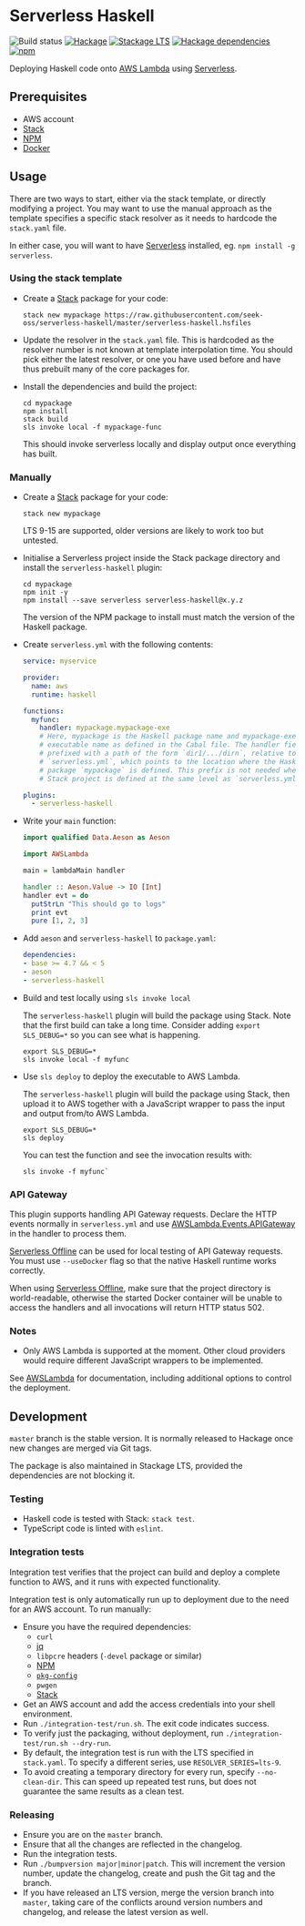 # Serverless Haskell

![Build status](https://github.com/seek-oss/serverless-haskell/workflows/Build/badge.svg)
[![Hackage](https://img.shields.io/hackage/v/serverless-haskell.svg)](https://hackage.haskell.org/package/serverless-haskell)
[![Stackage LTS](https://www.stackage.org/package/serverless-haskell/badge/lts)](https://www.stackage.org/lts/package/serverless-haskell)
[![Hackage dependencies](https://img.shields.io/hackage-deps/v/serverless-haskell.svg)](https://packdeps.haskellers.com/feed?needle=serverless-haskell)
[![npm](https://img.shields.io/npm/v/serverless-haskell.svg)](https://www.npmjs.com/package/serverless-haskell)

Deploying Haskell code onto [AWS Lambda] using [Serverless].

## Prerequisites

* AWS account
* [Stack]
* [NPM]
* [Docker]

## Usage

There are two ways to start, either via the stack template, or directly modifying a project. You may want to use the manual approach as the template specifies a specific stack resolver as it needs to hardcode the `stack.yaml` file.

In either case, you will want to have [Serverless] installed, eg. `npm install -g serverless`.

### Using the stack template

* Create a [Stack] package for your code:

  ```shell
  stack new mypackage https://raw.githubusercontent.com/seek-oss/serverless-haskell/master/serverless-haskell.hsfiles
  ```

* Update the resolver in the `stack.yaml` file. This is hardcoded as the resolver number is not known at template interpolation time. You should pick either the latest resolver, or one you have used before and have thus prebuilt many of the core packages for.

* Install the dependencies and build the project:

  ```shell
  cd mypackage
  npm install
  stack build
  sls invoke local -f mypackage-func
  ```

  This should invoke serverless locally and display output once everything has built.

### Manually

* Create a [Stack] package for your code:

  ```shell
  stack new mypackage
  ```

  LTS 9-15 are supported, older versions are likely to work too but untested.

* Initialise a Serverless project inside the Stack package directory and install
  the `serverless-haskell` plugin:

  ```shell
  cd mypackage
  npm init -y
  npm install --save serverless serverless-haskell@x.y.z
  ```

  The version of the NPM package to install must match the version of the
  Haskell package.

* Create `serverless.yml` with the following contents:

  ```yaml
  service: myservice

  provider:
    name: aws
    runtime: haskell

  functions:
    myfunc:
      handler: mypackage.mypackage-exe
      # Here, mypackage is the Haskell package name and mypackage-exe is the
      # executable name as defined in the Cabal file. The handler field may be
      # prefixed with a path of the form `dir1/.../dirn`, relative to
      # `serverless.yml`, which points to the location where the Haskell
      # package `mypackage` is defined. This prefix is not needed when the
      # Stack project is defined at the same level as `serverless.yml`.

  plugins:
    - serverless-haskell
  ```

* Write your `main` function:

  ```haskell
  import qualified Data.Aeson as Aeson

  import AWSLambda

  main = lambdaMain handler

  handler :: Aeson.Value -> IO [Int]
  handler evt = do
    putStrLn "This should go to logs"
    print evt
    pure [1, 2, 3]
  ```

* Add `aeson` and `serverless-haskell` to `package.yaml`:

  ```yaml
  dependencies:
  - base >= 4.7 && < 5
  - aeson
  - serverless-haskell
  ```

* Build and test locally using `sls invoke local`

  The `serverless-haskell` plugin will build the package using Stack. Note that
  the first build can take a long time. Consider adding `export SLS_DEBUG=*` so
  you can see what is happening.

  ```
  export SLS_DEBUG=*
  sls invoke local -f myfunc
  ```

* Use `sls deploy` to deploy the executable to AWS Lambda.

  The `serverless-haskell` plugin will build the package using Stack, then upload
  it to AWS together with a JavaScript wrapper to pass the input and output
  from/to AWS Lambda.

  ```
  export SLS_DEBUG=*
  sls deploy
  ```
  You can test the function and see the invocation results with:

  ```
  sls invoke -f myfunc`
  ```


### API Gateway

This plugin supports handling API Gateway requests. Declare the HTTP events
normally in `serverless.yml` and use
[AWSLambda.Events.APIGateway](https://hackage.haskell.org/package/serverless-haskell/docs/AWSLambda-Events-APIGateway.html)
in the handler to process them.

[Serverless Offline] can be used for local testing of API Gateway requests. You
must use `--useDocker` flag so that the native Haskell runtime works correctly.

When using [Serverless Offline], make sure that the project directory is
world-readable, otherwise the started Docker container will be unable to access
the handlers and all invocations will return HTTP status 502.

### Notes

* Only AWS Lambda is supported at the moment. Other cloud providers would
  require different JavaScript wrappers to be implemented.

See
[AWSLambda](https://hackage.haskell.org/package/serverless-haskell/docs/AWSLambda.html)
for documentation, including additional options to control the deployment.

## Development

`master` branch is the stable version. It is normally released to Hackage once
new changes are merged via Git tags.

The package is also maintained in Stackage LTS, provided the dependencies are
not blocking it.

### Testing

* Haskell code is tested with Stack: `stack test`.
* TypeScript code is linted with `eslint`.

### Integration tests

Integration test verifies that the project can build and deploy a complete
function to AWS, and it runs with expected functionality.

Integration test is only automatically run up to deployment due to the need for
an AWS account. To run manually:

* Ensure you have the required dependencies:
  - `curl`
  - [jq]
  - `libpcre` headers (`-devel` package or similar)
  - [NPM]
  - [`pkg-config`](pkg-config)
  - `pwgen`
  - [Stack]
* Get an AWS account and add the access credentials into your shell environment.
* Run `./integration-test/run.sh`. The exit code indicates success.
* To verify just the packaging, without deployment, run
  `./integration-test/run.sh --dry-run`.
* By default, the integration test is run with the LTS specified in
  `stack.yaml`. To specify a different series, use `RESOLVER_SERIES=lts-9`.
* To avoid creating a temporary directory for every run, specify
  `--no-clean-dir`. This can speed up repeated test runs, but does not guarantee
  the same results as a clean test.

### Releasing

* Ensure you are on the `master` branch.
* Ensure that all the changes are reflected in the changelog.
* Run the integration tests.
* Run `./bumpversion major|minor|patch`. This will increment the version number,
  update the changelog, create and push the Git tag and the branch.
* If you have released an LTS version, merge the version branch into `master`,
  taking care of the conflicts around version numbers and changelog, and release
  the latest version as well.

[AWS Lambda]: https://aws.amazon.com/lambda/
[Docker]: https://www.docker.com/
[jq]: https://stedolan.github.io/jq/
[NPM]: https://www.npmjs.com/
[pkg-config]: https://www.freedesktop.org/wiki/Software/pkg-config/
[Serverless]: https://serverless.com/framework/
[Serverless Offline]: https://github.com/dherault/serverless-offline
[Stack]: https://haskellstack.org
